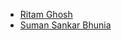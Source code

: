 * [Ritam Ghosh](mailto:ritam.ghosh@owasp.org)
* [Suman Sankar Bhunia](mailto:suman.bhunia@owasp.org)

